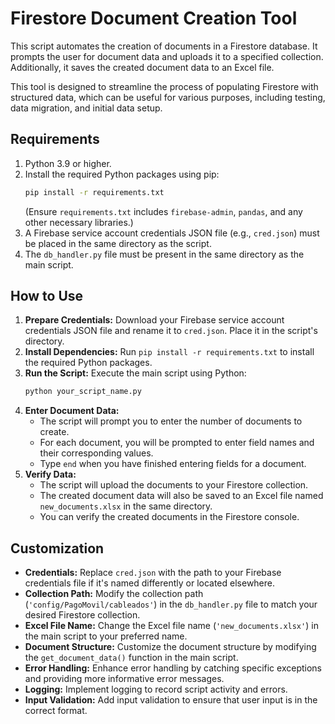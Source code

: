 # Firestore Document Creation Tool

This script automates the creation of documents in a Firestore database. It prompts the user for document data and uploads it to a specified collection. Additionally, it saves the created document data to an Excel file.

This tool is designed to streamline the process of populating Firestore with structured data, which can be useful for various purposes, including testing, data migration, and initial data setup.

## Requirements

1.  Python 3.9 or higher.
2.  Install the required Python packages using pip:
    ```bash
    pip install -r requirements.txt
    ```
    (Ensure `requirements.txt` includes `firebase-admin`, `pandas`, and any other necessary libraries.)
3.  A Firebase service account credentials JSON file (e.g., `cred.json`) must be placed in the same directory as the script.
4.  The `db_handler.py` file must be present in the same directory as the main script.

## How to Use

1.  **Prepare Credentials:** Download your Firebase service account credentials JSON file and rename it to `cred.json`. Place it in the script's directory.
2.  **Install Dependencies:** Run `pip install -r requirements.txt` to install the required Python packages.
3.  **Run the Script:** Execute the main script using Python:
    ```bash
    python your_script_name.py
    ```
4.  **Enter Document Data:**
    * The script will prompt you to enter the number of documents to create.
    * For each document, you will be prompted to enter field names and their corresponding values.
    * Type `end` when you have finished entering fields for a document.
5.  **Verify Data:**
    * The script will upload the documents to your Firestore collection.
    * The created document data will also be saved to an Excel file named `new_documents.xlsx` in the same directory.
    * You can verify the created documents in the Firestore console.

## Customization

* **Credentials:** Replace `cred.json` with the path to your Firebase credentials file if it's named differently or located elsewhere.
* **Collection Path:** Modify the collection path (`'config/PagoMovil/cableados'`) in the `db_handler.py` file to match your desired Firestore collection.
* **Excel File Name:** Change the Excel file name (`'new_documents.xlsx'`) in the main script to your preferred name.
* **Document Structure:** Customize the document structure by modifying the `get_document_data()` function in the main script.
* **Error Handling:** Enhance error handling by catching specific exceptions and providing more informative error messages.
* **Logging:** Implement logging to record script activity and errors.
* **Input Validation:** Add input validation to ensure that user input is in the correct format.